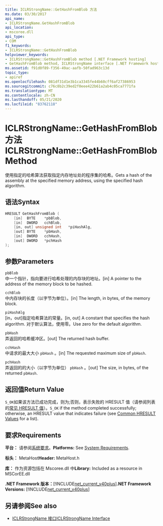 ```yaml
---
title: ICLRStrongName::GetHashFromBlob 方法
ms.date: 03/30/2017
api_name:
- ICLRStrongName.GetHashFromBlob
api_location:
- mscoree.dll
api_type:
- COM
f1_keywords:
- ICLRStrongName::GetHashFromBlob
helpviewer_keywords:
- ICLRStrongName::GetHashFromBlob method [.NET Framework hosting]
- GetHashFromBlob method, ICLRStrongName interface [.NET Framework hosting]
ms.assetid: f91d0f89-f356-49ac-aafb-50fad963c13d
topic_type:
- apiref
ms.openlocfilehash: 081df31d1e3b1ca3345fe44b60cff6af27386953
ms.sourcegitcommit: c76c8b2c39ed2f0eee422b61a2ab4c05ca7771fa
ms.translationtype: MT
ms.contentlocale: zh-CN
ms.lasthandoff: 05/21/2020
ms.locfileid: "83762118"
---
```

# <a name="iclrstrongnamegethashfromblob-method"></a><span data-ttu-id="7c2d5-102">ICLRStrongName::GetHashFromBlob 方法</span><span class="sxs-lookup"><span data-stu-id="7c2d5-102">ICLRStrongName::GetHashFromBlob Method</span></span>
<span data-ttu-id="7c2d5-103">使用指定的哈希算法获取指定内存地址处的程序集的哈希。</span><span class="sxs-lookup"><span data-stu-id="7c2d5-103">Gets a hash of the assembly at the specified memory address, using the specified hash algorithm.</span></span>  
  
## <a name="syntax"></a><span data-ttu-id="7c2d5-104">语法</span><span class="sxs-lookup"><span data-stu-id="7c2d5-104">Syntax</span></span>  
  
```cpp  
HRESULT GetHashFromBlob (  
    [in]  BYTE    *pbBlob,  
    [in]  DWORD   cchBlob,  
    [in, out] unsigned int   *piHashAlg,  
    [out] BYTE    *pbHash,  
    [in]  DWORD   cchHash,  
    [out] DWORD   *pchHash  
);  
```  
  
## <a name="parameters"></a><span data-ttu-id="7c2d5-105">参数</span><span class="sxs-lookup"><span data-stu-id="7c2d5-105">Parameters</span></span>  
 `pbBlob`  
 <span data-ttu-id="7c2d5-106">中一个指针，指向要进行哈希处理的内存块的地址。</span><span class="sxs-lookup"><span data-stu-id="7c2d5-106">[in] A pointer to the address of the memory block to be hashed.</span></span>  
  
 `cchBlob`  
 <span data-ttu-id="7c2d5-107">中内存块的长度（以字节为单位）。</span><span class="sxs-lookup"><span data-stu-id="7c2d5-107">[in] The length, in bytes, of the memory block.</span></span>  
  
 `piHashAlg`  
 <span data-ttu-id="7c2d5-108">[in，out]指定哈希算法的常量。</span><span class="sxs-lookup"><span data-stu-id="7c2d5-108">[in, out] A constant that specifies the hash algorithm.</span></span> <span data-ttu-id="7c2d5-109">对于默认算法，使用零。</span><span class="sxs-lookup"><span data-stu-id="7c2d5-109">Use zero for the default algorithm.</span></span>  
  
 `pbHash`  
 <span data-ttu-id="7c2d5-110">弄返回的哈希缓冲区。</span><span class="sxs-lookup"><span data-stu-id="7c2d5-110">[out] The returned hash buffer.</span></span>  
  
 `cchHash`  
 <span data-ttu-id="7c2d5-111">中请求的最大大小 `pbHash` 。</span><span class="sxs-lookup"><span data-stu-id="7c2d5-111">[in] The requested maximum size of `pbHash`.</span></span>  
  
 `pchHash`  
 <span data-ttu-id="7c2d5-112">弄返回的的大小（以字节为单位） `pbHash` 。</span><span class="sxs-lookup"><span data-stu-id="7c2d5-112">[out] The size, in bytes, of the returned `pbHash`.</span></span>  
  
## <a name="return-value"></a><span data-ttu-id="7c2d5-113">返回值</span><span class="sxs-lookup"><span data-stu-id="7c2d5-113">Return Value</span></span>  
 <span data-ttu-id="7c2d5-114">`S_OK`如果该方法已成功完成，则为;否则，表示失败的 HRESULT 值（请参阅列表的[常见 HRESULT 值](/windows/win32/seccrypto/common-hresult-values)）。</span><span class="sxs-lookup"><span data-stu-id="7c2d5-114">`S_OK` if the method completed successfully; otherwise, an HRESULT value that indicates failure (see [Common HRESULT Values](/windows/win32/seccrypto/common-hresult-values) for a list).</span></span>  
  
## <a name="requirements"></a><span data-ttu-id="7c2d5-115">要求</span><span class="sxs-lookup"><span data-stu-id="7c2d5-115">Requirements</span></span>  
 <span data-ttu-id="7c2d5-116">**平台：** 请参阅[系统要求](../../get-started/system-requirements.md)。</span><span class="sxs-lookup"><span data-stu-id="7c2d5-116">**Platforms:** See [System Requirements](../../get-started/system-requirements.md).</span></span>  
  
 <span data-ttu-id="7c2d5-117">**标头：** MetaHost</span><span class="sxs-lookup"><span data-stu-id="7c2d5-117">**Header:** MetaHost.h</span></span>  
  
 <span data-ttu-id="7c2d5-118">**库：** 作为资源包括在 Mscoree.dll 中</span><span class="sxs-lookup"><span data-stu-id="7c2d5-118">**Library:** Included as a resource in MSCorEE.dll</span></span>  
  
 <span data-ttu-id="7c2d5-119">**.NET Framework 版本：**[!INCLUDE[net_current_v40plus](../../../../includes/net-current-v40plus-md.md)]</span><span class="sxs-lookup"><span data-stu-id="7c2d5-119">**.NET Framework Versions:** [!INCLUDE[net_current_v40plus](../../../../includes/net-current-v40plus-md.md)]</span></span>  
  
## <a name="see-also"></a><span data-ttu-id="7c2d5-120">另请参阅</span><span class="sxs-lookup"><span data-stu-id="7c2d5-120">See also</span></span>

- [<span data-ttu-id="7c2d5-121">ICLRStrongName 接口</span><span class="sxs-lookup"><span data-stu-id="7c2d5-121">ICLRStrongName Interface</span></span>](iclrstrongname-interface.md)
